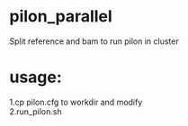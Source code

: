 
# pilon_parallel
Split reference and bam to run pilon in cluster</br>
# usage:
1.cp pilon.cfg to workdir and modify</br>
2.run_pilon.sh</br>

